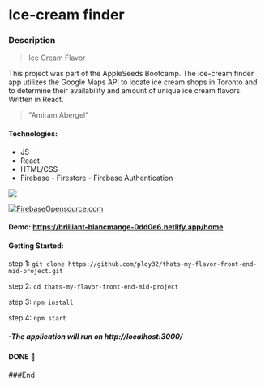 # Ice-cream finder

### Description

> Ice Cream Flavor

This project was part of the AppleSeeds Bootcamp.
The ice-cream finder app utilizes the Google Maps API to locate ice cream shops in Toronto and to determine their availability and amount of unique ice cream flavors.
Written in React.

> "Amiram Abergel"

#### Technologies:

-   JS
-   React
-   HTML/CSS
-   Firebase - Firestore - Firebase Authentication

![](https://www.zilliondesigns.com/blog/wp-content/uploads/Ice-Cream-Logo-29.jpg)

[![FirebaseOpensource.com](https://img.shields.io/badge/Docs-firebaseopensource.com-orange.svg)](https://firebaseopensource.com/projects/firebase/firebaseui-android)

#### Demo: https://brilliant-blancmange-0dd0e6.netlify.app/home

#### Getting Started:

step 1: `git clone https://github.com/ploy32/thats-my-flavor-front-end-mid-project.git`

step 2: `cd thats-my-flavor-front-end-mid-project`

step 3: `npm install`

step 4: `npm start`

##### -The application will run on http://localhost:3000/

#### DONE 👏

###End
